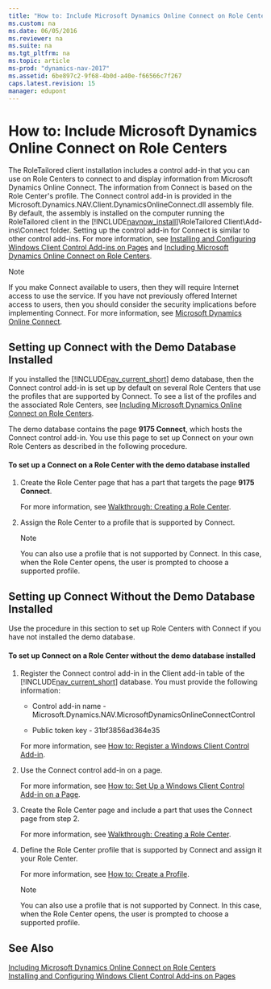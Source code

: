 ```yaml
---
title: "How to: Include Microsoft Dynamics Online Connect on Role Centers"
ms.custom: na
ms.date: 06/05/2016
ms.reviewer: na
ms.suite: na
ms.tgt_pltfrm: na
ms.topic: article
ms-prod: "dynamics-nav-2017"
ms.assetid: 6be897c2-9f68-4b0d-a40e-f66566c7f267
caps.latest.revision: 15
manager: edupont
---
```

# How to: Include Microsoft Dynamics Online Connect on Role Centers
The RoleTailored client installation includes a control add-in that you can use on Role Centers to connect to and display information from Microsoft Dynamics Online Connect. The information from Connect is based on the Role Center's profile. The Connect control add-in is provided in the Microsoft.Dynamics.NAV.Client.DynamicsOnlineConnect.dll assembly file. By default, the assembly is installed on the computer running the RoleTailored client in the [!INCLUDE[navnow_install](includes/navnow_install_md.md)]\\RoleTailored Client\\Add-ins\\Connect folder. Setting up the control add-in for Connect is similar to other control add-ins. For more information, see [Installing and Configuring Windows Client Control Add-ins on Pages](Installing-and-Configuring-Windows-Client-Control-Add-ins-on-Pages.md) and [Including Microsoft Dynamics Online Connect on Role Centers](Including-Microsoft-Dynamics-Online-Connect-on-Role-Centers.md).  
  
> [!NOTE]  
>  If you make Connect available to users, then they will require Internet access to use the service. If you have not previously offered Internet access to users, then you should consider the security implications before implementing Connect. For more information, see [Microsoft Dynamics Online Connect](Microsoft-Dynamics-Online-Connect.md).  
  
## Setting up Connect with the Demo Database Installed  
 If you installed the [!INCLUDE[nav_current_short](includes/nav_current_short_md.md)] demo database, then the Connect control add-in is set up by default on several Role Centers that use the profiles that are supported by Connect. To see a list of the profiles and the associated Role Centers, see [Including Microsoft Dynamics Online Connect on Role Centers](Including-Microsoft-Dynamics-Online-Connect-on-Role-Centers.md).  
  
 The demo database contains the page **9175 Connect**, which hosts the Connect control add-in. You use this page to set up Connect on your own Role Centers as described in the following procedure.  
  
#### To set up a Connect on a Role Center with the demo database installed  
  
1.  Create the Role Center page that has a part that targets the page **9175 Connect**.  
  
     For more information, see [Walkthrough: Creating a Role Center](Walkthrough:%20Creating%20a%20Role%20Center.md).  
  
2.  Assign the Role Center to a profile that is supported by Connect.  
  
    > [!NOTE]  
    >  You can also use a profile that is not supported by Connect. In this case, when the Role Center opens, the user is prompted to choose a supported profile.  
  
## Setting up Connect Without the Demo Database Installed  
 Use the procedure in this section to set up Role Centers with Connect if you have not installed the demo database.  
  
#### To set up Connect on a Role Center without the demo database installed  
  
1.  Register the Connect control add-in in the Client add-in table of the [!INCLUDE[nav_current_short](includes/nav_current_short_md.md)] database. You must provide the following information:  
  
    -   Control add-in name - Microsoft.Dynamics.NAV.MicrosoftDynamicsOnlineConnectControl  
  
    -   Public token key - 31bf3856ad364e35  
  
     For more information, see [How to: Register a Windows Client Control Add-in](How-to--Register%20a%20Windows%20Client%20Control%20Add-in.md).  
  
2.  Use the Connect control add-in on a page.  
  
     For more information, see [How to: Set Up a Windows Client Control Add-in on a Page](How-to--Set%20Up%20a%20Windows%20Client%20Control%20Add-in%20on%20a%20Page.md).  
  
3.  Create the Role Center page and include a part that uses the Connect page from step 2.  
  
     For more information, see [Walkthrough: Creating a Role Center](Walkthrough:%20Creating%20a%20Role%20Center.md).  
  
4.  Define the Role Center profile that is supported by Connect and assign it your Role Center.  
  
     For more information, see [How to: Create a Profile](How-to--Create%20a%20Profile.md).  
  
    > [!NOTE]  
    >  You can also use a profile that is not supported by Connect. In this case, when the Role Center opens, the user is prompted to choose a supported profile.  
  
## See Also  
 [Including Microsoft Dynamics Online Connect on Role Centers](Including-Microsoft-Dynamics-Online-Connect-on-Role-Centers.md)   
 [Installing and Configuring Windows Client Control Add-ins on Pages](Installing-and-Configuring-Windows-Client-Control-Add-ins-on-Pages.md)